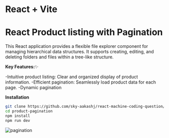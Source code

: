 # React + Vite

# React Product listing with Pagination

This React application provides a flexible file explorer component for managing hierarchical data structures. It supports creating, editing, and deleting folders and files within a tree-like structure.

**Key Features:**✨

-Intuitive product listing: Clear and organized display of product information.
-Efficient pagination: Seamlessly load product data for each page.
-Dynamic pagination

**Installation**

```bash
git clone https://github.com/sky-aakashj/react-machine-coding-question/tree/main/file-explorer
cd product-pagination
npm install
npm run dev
```
![pagination](https://github.com/user-attachments/assets/78c5b99a-b1e0-4610-b43d-04d90eaa7806)

